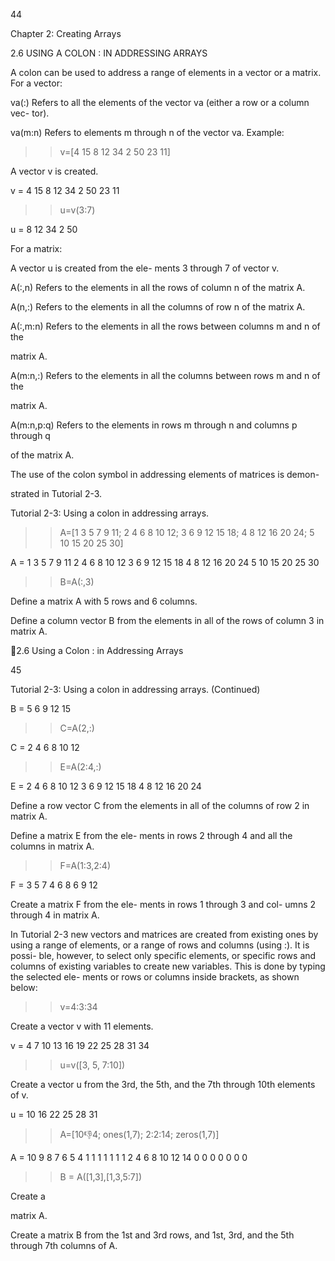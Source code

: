 44

Chapter 2: Creating Arrays

2.6 USING A COLON  :  IN ADDRESSING ARRAYS

A colon can be used to address a range of elements in a vector or a matrix.
For a vector:

va(:)   Refers to all the elements of the vector va (either a row or a column vec-
tor).

va(m:n)   Refers to elements m through n of the vector va.
Example:

>> v=[4 15 8 12 34 2 50 23 11]

A vector v is created.

v =
     4    15     8    12    34     2    50    23    11

>> u=v(3:7)

u =
     8    12    34     2    50
>>

For a matrix:

A vector u is created from the ele-
ments 3 through 7 of vector v.

A(:,n) Refers to the elements in all the rows of column n of the matrix A.

A(n,:) Refers to the elements in all the columns of row n of the matrix A.

A(:,m:n) Refers to the elements in all the rows between columns m and n of the

matrix A.

A(m:n,:) Refers to the elements in all the columns between rows m and n of the

matrix A.

A(m:n,p:q) Refers to the elements in rows m through n and columns p through q

of the matrix A.

The use of the colon symbol in addressing elements of matrices is demon-

strated in Tutorial 2-3.

Tutorial 2-3: Using a colon in addressing arrays.

>> A=[1 3 5 7 9 11; 2 4 6 8 10 12; 3 6 9 12 15 18; 4 8 12 16
20 24; 5 10 15 20 25 30]

A =
     1     3     5     7     9    11
     2     4     6     8    10    12
     3     6     9    12    15    18
     4     8    12    16    20    24
     5    10    15    20    25    30

>> B=A(:,3)

Define a matrix A with
5 rows and 6 columns.

Define a column
vector B from the
elements in all of
the rows of column
3 in matrix A.

2.6 Using a Colon : in Addressing Arrays

45

Tutorial 2-3: Using a colon in addressing arrays. (Continued)

B =
     5
     6
     9
    12
    15

>> C=A(2,:)

C =
     2    4    6    8   10   12

>> E=A(2:4,:)

E =
     2    4    6    8   10   12
     3    6    9   12   15   18
     4    8   12   16   20   24

Define a row vector C from the
elements in all of the columns of
row 2 in matrix A.

Define a matrix E from the ele-
ments in rows 2 through 4 and
all the columns in matrix A.

>> F=A(1:3,2:4)

F =
     3     5     7
     4     6     8
     6     9    12
>>

Create a matrix F from the ele-
ments in rows 1 through 3 and col-
umns 2 through 4 in matrix A.

In Tutorial 2-3 new vectors and matrices are created from existing ones by
using a range of elements, or a range of rows and columns (using :). It is possi-
ble,  however,  to  select  only  specific  elements,  or  specific  rows  and  columns  of
existing variables to create new variables. This is done by typing the selected ele-
ments or rows or columns inside brackets, as shown below:

>> v=4:3:34

Create a vector v with 11 elements.

v =
    4    7   10   13   16   19   22   25   28   31   34

>> u=v([3,  5,  7:10])

Create a vector u from the 3rd, the 5th,
and the 7th through 10th elements of v.

u =
    10   16   22   25   28   31

>> A=[10:-1:4; ones(1,7); 2:2:14; zeros(1,7)]

A =
   10    9    8    7    6    5    4
    1    1    1    1    1    1    1
    2    4    6    8   10   12   14
    0    0    0    0    0    0    0

>> B = A([1,3],[1,3,5:7])

Create a

 matrix A.

Create a matrix B from
the 1st and 3rd rows, and
1st, 3rd, and the 5th
through 7th columns of A.

